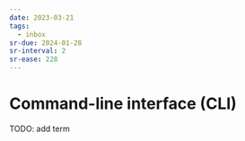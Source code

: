 ```yaml
---
date: 2023-03-21
tags:
  - inbox
sr-due: 2024-01-28
sr-interval: 2
sr-ease: 228
---
```

# Command-line interface (CLI)

TODO: add term
